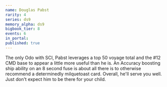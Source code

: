 ```yaml
---
name: Douglas Pabst
rarity: 4
series: ds9
memory_alpha: ds9
bigbook_tier: 8
events: 6
in_portal:
published: true
---
```


The only Odo with SCI, Pabst leverages a top 50 voyage total and the #12 CMD base to appear a little more useful than he is. An Accuracy boosting ship ability on an 8 second fuse is about all there is to otherwise recommend a determinedly milquetoast card. Overall, he'll serve you well. Just don't expect him to be there for your child.
